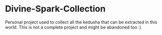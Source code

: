 # Divine-Spark-Collection
Personal project used to collect all the kedusha that can be extracted in this world.
This is not a complete project and might be abandoned too :)
